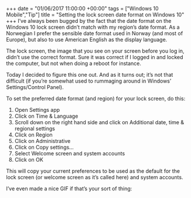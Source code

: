 +++
date = "01/06/2017 11:00:00 +00:00"
tags = ["Windows 10 Mobile","Tip"]
title = "Setting the lock screen date format on Windows 10"
+++
I’ve always been bugged by the fact that the date format on the Windows 10 lock
screen didn’t match with my region’s date format. As a Norwegian I prefer the
sensible date format used in Norway (and most of Europe), but also to use
American English as the display language.

The lock screen, the image that you see on your screen before you log in, didn’t
use the correct format. Sure it was correct if I logged in and locked the
computer, but not when doing a reboot for instance.

Today I decided to figure this one out. And as it turns out; it’s not that
difficult (if you’re somewhat used to rummaging around in Windows’
Settings/Control Panel).

To set the preferred date format (and region) for your lock screen, do this:

 1. Open Settings  app
 2. Click on Time & Language
 3. Scroll down on the right hand side and click on Additional date, time &
    regional settings
 4. Click on Region
 5. Click on Administrative
 6. Click on Copy settings...
 7. Select Welcome screen and system accounts
 8. Click on OK

This will copy your current preferences to be used as the default for the lock
screen (or welcome screen as it’s called here) and system accounts.

I’ve even made a nice GIF if that’s your sort of thing:
